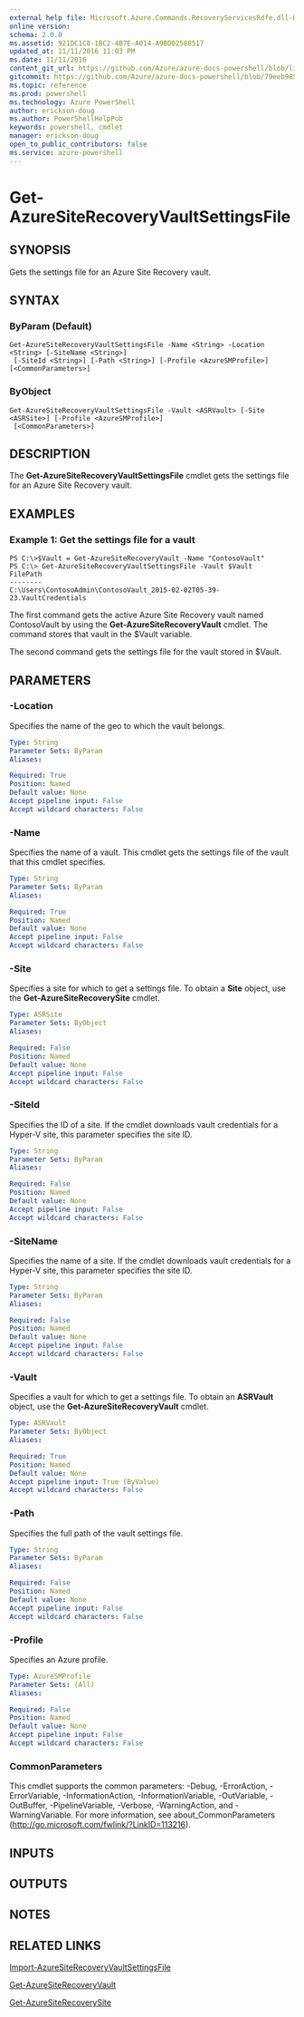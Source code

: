 ```yaml
---
external help file: Microsoft.Azure.Commands.RecoveryServicesRdfe.dll-Help.xml
online version: 
schema: 2.0.0
ms.assetid: 921DC1C8-1BC2-4B7E-A014-A9BD02588517
updated_at: 11/11/2016 11:03 PM
ms.date: 11/11/2016
content_git_url: https://github.com/Azure/azure-docs-powershell/blob/live/azureps-cmdlets-docs/ServiceManagement/Azure.SiteRecovery/v3.0.0/Get-AzureSiteRecoveryVaultSettingsFile.md
gitcommit: https://github.com/Azure/azure-docs-powershell/blob/79eeb985ea480979357fb4695832a0c3d29a48bf/azureps-cmdlets-docs/ServiceManagement/Azure.SiteRecovery/v3.0.0/Get-AzureSiteRecoveryVaultSettingsFile.md
ms.topic: reference
ms.prod: powershell
ms.technology: Azure PowerShell
author: erickson-doug
ms.author: PowerShellHelpPub
keywords: powershell, cmdlet
manager: erickson-doug
open_to_public_contributors: false
ms.service: azure-powershell
---
```


# Get-AzureSiteRecoveryVaultSettingsFile

## SYNOPSIS
Gets the settings file for an Azure Site Recovery vault.

## SYNTAX

### ByParam (Default)
```
Get-AzureSiteRecoveryVaultSettingsFile -Name <String> -Location <String> [-SiteName <String>]
 [-SiteId <String>] [-Path <String>] [-Profile <AzureSMProfile>] [<CommonParameters>]
```

### ByObject
```
Get-AzureSiteRecoveryVaultSettingsFile -Vault <ASRVault> [-Site <ASRSite>] [-Profile <AzureSMProfile>]
 [<CommonParameters>]
```

## DESCRIPTION
The **Get-AzureSiteRecoveryVaultSettingsFile** cmdlet gets the settings file for an Azure Site Recovery vault.

## EXAMPLES

### Example 1: Get the settings file for a vault
```
PS C:\>$Vault = Get-AzureSiteRecoveryVault -Name "ContosoVault"
PS C:\> Get-AzureSiteRecoveryVaultSettingsFile -Vault $Vault
FilePath 
-------- 
C:\Users\ContosoAdmin\ContosoVault_2015-02-02T05-39-23.VaultCredentials
```

The first command gets the active Azure Site Recovery vault named ContosoVault by using the **Get-AzureSiteRecoveryVault** cmdlet.
The command stores that vault in the $Vault variable.

The second command gets the settings file for the vault stored in $Vault.

## PARAMETERS

### -Location
Specifies the name of the geo to which the vault belongs.

```yaml
Type: String
Parameter Sets: ByParam
Aliases: 

Required: True
Position: Named
Default value: None
Accept pipeline input: False
Accept wildcard characters: False
```

### -Name
Specifies the name of a vault.
This cmdlet gets the settings file of the vault that this cmdlet specifies.

```yaml
Type: String
Parameter Sets: ByParam
Aliases: 

Required: True
Position: Named
Default value: None
Accept pipeline input: False
Accept wildcard characters: False
```

### -Site
Specifies a site for which to get a settings file.
To obtain a **Site** object, use the **Get-AzureSiteRecoverySite** cmdlet.

```yaml
Type: ASRSite
Parameter Sets: ByObject
Aliases: 

Required: False
Position: Named
Default value: None
Accept pipeline input: False
Accept wildcard characters: False
```

### -SiteId
Specifies the ID of a site.
If the cmdlet downloads vault credentials for a Hyper-V site, this parameter specifies the site ID.

```yaml
Type: String
Parameter Sets: ByParam
Aliases: 

Required: False
Position: Named
Default value: None
Accept pipeline input: False
Accept wildcard characters: False
```

### -SiteName
Specifies the name of a site.
If the cmdlet downloads vault credentials for a Hyper-V site, this parameter specifies the site ID.

```yaml
Type: String
Parameter Sets: ByParam
Aliases: 

Required: False
Position: Named
Default value: None
Accept pipeline input: False
Accept wildcard characters: False
```

### -Vault
Specifies a vault for which to get a settings file.
To obtain an **ASRVault** object, use the **Get-AzureSiteRecoveryVault** cmdlet.

```yaml
Type: ASRVault
Parameter Sets: ByObject
Aliases: 

Required: True
Position: Named
Default value: None
Accept pipeline input: True (ByValue)
Accept wildcard characters: False
```

### -Path
Specifies the full path of the vault settings file.

```yaml
Type: String
Parameter Sets: ByParam
Aliases: 

Required: False
Position: Named
Default value: None
Accept pipeline input: False
Accept wildcard characters: False
```

### -Profile
Specifies an Azure profile.

```yaml
Type: AzureSMProfile
Parameter Sets: (All)
Aliases: 

Required: False
Position: Named
Default value: None
Accept pipeline input: False
Accept wildcard characters: False
```

### CommonParameters
This cmdlet supports the common parameters: -Debug, -ErrorAction, -ErrorVariable, -InformationAction, -InformationVariable, -OutVariable, -OutBuffer, -PipelineVariable, -Verbose, -WarningAction, and -WarningVariable. For more information, see about_CommonParameters (http://go.microsoft.com/fwlink/?LinkID=113216).

## INPUTS

## OUTPUTS

## NOTES

## RELATED LINKS

[Import-AzureSiteRecoveryVaultSettingsFile](xref:ServiceManagement/Azure.SiteRecovery/v3.0.0/Import-AzureSiteRecoveryVaultSettingsFile.md)

[Get-AzureSiteRecoveryVault](xref:ServiceManagement/Azure.SiteRecovery/v3.0.0/Get-AzureSiteRecoveryVault.md)

[Get-AzureSiteRecoverySite](xref:ServiceManagement/Azure.SiteRecovery/v3.0.0/Get-AzureSiteRecoverySite.md)


